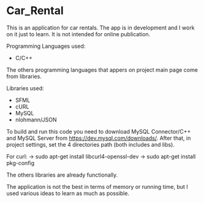 # Car_Rental

This is an application for car rentals. The app is in development and I work on it just to learn. It is not intended for online publication.

Programming Languages used:
  - C/C++

The others programming languages that appers on project main page come from libraries.

Libraries used:
  - SFML
  - cURL
  - MySQL
  - nlohmann/JSON

To build and run this code you need to download MySQL Connector/C++ and MySQL Server from https://dev.mysql.com/downloads/.
After that, in project settings, set the 4 directories path (both includes and libs).

For curl:
	-> sudo apt-get install libcurl4-openssl-dev
	-> sudo apt-get install pkg-config

The others libraries are already functionally.

The application is not the best in terms of memory or running time, but I used various ideas to learn as much as possible.
